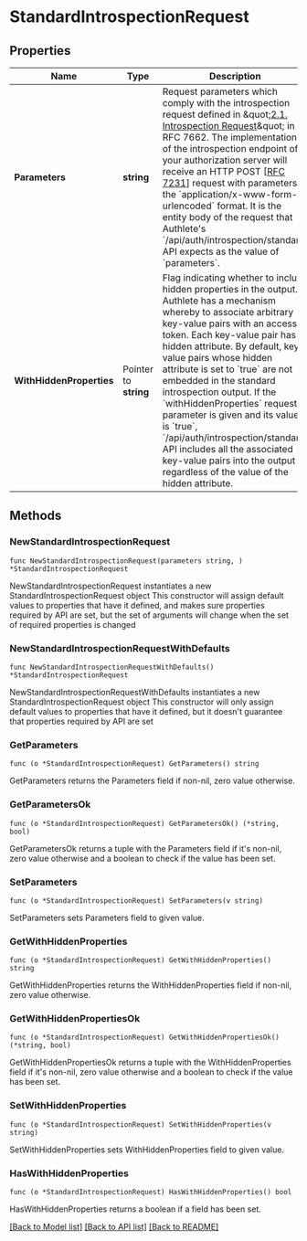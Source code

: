 # StandardIntrospectionRequest

## Properties

Name | Type | Description | Notes
------------ | ------------- | ------------- | -------------
**Parameters** | **string** | Request parameters which comply with the introspection request defined in \&quot;[2.1. Introspection Request](https://datatracker.ietf.org/doc/html/rfc7662#section-2.1)\&quot; in RFC 7662.  The implementation of the introspection endpoint of your authorization server will receive an HTTP POST [[RFC 7231](https://datatracker.ietf.org/doc/html/rfc7231)] request with parameters in the &#x60;application/x-www-form-urlencoded&#x60; format. It is the entity body of the request that Authlete&#39;s  &#x60;/api/auth/introspection/standard&#x60; API expects as the value of &#x60;parameters&#x60;.  | 
**WithHiddenProperties** | Pointer to **string** | Flag indicating whether to include hidden properties in the output.  Authlete has a mechanism whereby to associate arbitrary key-value pairs with an access token. Each key-value pair has a hidden attribute. By default, key-value pairs whose hidden attribute is set to &#x60;true&#x60; are not embedded in the standard introspection output.  If the &#x60;withHiddenProperties&#x60; request parameter is given and its value is &#x60;true&#x60;, &#x60;/api/auth/introspection/standard API includes all the associated key-value pairs into the output regardless of the value of the hidden attribute. | [optional] 

## Methods

### NewStandardIntrospectionRequest

`func NewStandardIntrospectionRequest(parameters string, ) *StandardIntrospectionRequest`

NewStandardIntrospectionRequest instantiates a new StandardIntrospectionRequest object
This constructor will assign default values to properties that have it defined,
and makes sure properties required by API are set, but the set of arguments
will change when the set of required properties is changed

### NewStandardIntrospectionRequestWithDefaults

`func NewStandardIntrospectionRequestWithDefaults() *StandardIntrospectionRequest`

NewStandardIntrospectionRequestWithDefaults instantiates a new StandardIntrospectionRequest object
This constructor will only assign default values to properties that have it defined,
but it doesn't guarantee that properties required by API are set

### GetParameters

`func (o *StandardIntrospectionRequest) GetParameters() string`

GetParameters returns the Parameters field if non-nil, zero value otherwise.

### GetParametersOk

`func (o *StandardIntrospectionRequest) GetParametersOk() (*string, bool)`

GetParametersOk returns a tuple with the Parameters field if it's non-nil, zero value otherwise
and a boolean to check if the value has been set.

### SetParameters

`func (o *StandardIntrospectionRequest) SetParameters(v string)`

SetParameters sets Parameters field to given value.


### GetWithHiddenProperties

`func (o *StandardIntrospectionRequest) GetWithHiddenProperties() string`

GetWithHiddenProperties returns the WithHiddenProperties field if non-nil, zero value otherwise.

### GetWithHiddenPropertiesOk

`func (o *StandardIntrospectionRequest) GetWithHiddenPropertiesOk() (*string, bool)`

GetWithHiddenPropertiesOk returns a tuple with the WithHiddenProperties field if it's non-nil, zero value otherwise
and a boolean to check if the value has been set.

### SetWithHiddenProperties

`func (o *StandardIntrospectionRequest) SetWithHiddenProperties(v string)`

SetWithHiddenProperties sets WithHiddenProperties field to given value.

### HasWithHiddenProperties

`func (o *StandardIntrospectionRequest) HasWithHiddenProperties() bool`

HasWithHiddenProperties returns a boolean if a field has been set.


[[Back to Model list]](../README.md#documentation-for-models) [[Back to API list]](../README.md#documentation-for-api-endpoints) [[Back to README]](../README.md)


